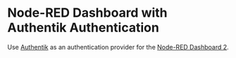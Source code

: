 # Node-RED Dashboard with Authentik Authentication

Use [Authentik](https://goauthentik.io/) as an authentication provider for the [Node-RED Dashboard 2](https://github.com/FlowFuse/node-red-dashboard).
